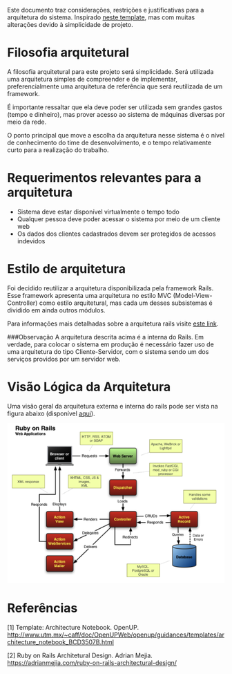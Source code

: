 Este documento traz considerações, restrições e justificativas para a arquitetura do sistema.
Inspirado [neste template](http://www.utm.mx/~caff/doc/OpenUPWeb/openup/guidances/templates/architecture_notebook_BCD3507B.html), mas com muitas alterações devido à simplicidade de projeto.

# Filosofia arquitetural

A filosofia arquitetural para este projeto será simplicidade. Será utilizada uma arquitetura simples de compreender e de implementar, preferencialmente uma arquitetura de referência que será reutilizada de um framework.

É importante ressaltar que ela deve poder ser utilizada sem grandes gastos (tempo e dinheiro), mas prover acesso ao sistema de máquinas diversas por meio da rede.

O ponto principal que move a escolha da arquitetura nesse sistema é o nível de conhecimento do time de desenvolvimento, e o tempo relativamente curto para a realização do trabalho.

# Requerimentos relevantes para a arquitetura

- Sistema deve estar disponível virtualmente o tempo todo
- Qualquer pessoa deve poder acessar o sistema por meio de um cliente web
- Os dados dos clientes cadastrados devem ser protegidos de acessos indevidos

# Estilo de arquitetura

Foi decidido reutilizar a arquitetura disponibilizada pela framework Rails. Esse framework apresenta uma arquitetura no estilo MVC (Model-View-Controller) como estilo arquitetural, mas cada um desses subsistemas é dividido em ainda outros módulos.

Para informações mais detalhadas sobre a arquitetura rails visite [este link](https://adrianmejia.com/ruby-on-rails-architectural-design/).

###Observação
A arquitetura descrita acima é a interna do Rails. Em verdade, para colocar o sistema em produção é necessário fazer uso de uma arquitetura do tipo Cliente-Servidor, com o sistema sendo um dos serviços providos por um servidor web.

# Visão Lógica da Arquitetura
Uma visão geral da arquitetura externa e interna do rails pode ser vista na figura abaixo (disponível [aqui](https://adrianmejia.com/images/rails_arch.png)).

![](assets/arquitetura_rails.png)

# Referências

[1] Template: Architecture Notebook. OpenUP. http://www.utm.mx/~caff/doc/OpenUPWeb/openup/guidances/templates/architecture_notebook_BCD3507B.html

[2] Ruby on Rails Architetural Design. Adrian Mejia. https://adrianmejia.com/ruby-on-rails-architectural-design/